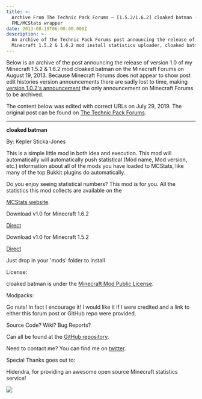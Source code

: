 ```yaml
---
title: >-
  Archive From The Technic Pack Forums — [1.5.2/1.6.2] cloaked batman -
  FML/MCStats wrapper
date: 2013-08-19T06:00:00.000Z
description: >-
  An archive of the Technic Pack Forums post announcing the release of,
  Minecraft 1.5.2 & 1.6.2 mod install statistics uploader, cloaked batman v1.0.
---
```

Below is an archive of the post announcing the release of version 1.0 of my Minecraft 1.5.2 & 1.6.2 mod cloaked batman on the Minecraft Forums on August 19, 2013. Because Minecraft Forums does not appear to show post edit histories version announcements there are sadly lost to time, making [version 1.0.2's announcement](/blog/2013-11-27-archive-from-minecraft-forums-—-1-6-x-fml-cloaked-batman-mod-statistics-publisher/) the only announcement on Minecraft Forums to be archived.

The content below was edited with correct URLs on July 29, 2019. The original post can be found on [The Technic Pack Forums](https://forums.technicpack.net/topic/49313-152162-cloaked-batman-fmlmcstats-wrapper/).

- - -

**cloaked batman**

By﻿: Kepler Sticka-Jones

This is a simple little mod in both idea and execution. This mod will automatically will automatically push statistical (Mod name, Mod version, etc.) information about all of the mods you have loaded to MCStats, like many of the top Bukkit plugins do automatically.

Do you enjoy seeing statistical numbers? This mod is for you. All the statistics this mod collects are available on the

[MCStats website](https://mcstats.org/).

Download v1.0 for Minecraft 1.6.2

[Direct](https://github.com/keplersj/Alfred/releases/download/v1.0/cloaked_batman.jar)

Download﻿ v1.0 for Minecraft﻿ 1.5.2

[Direct](https://github.com/keplersj/Alfred/releases/download/v1.0/1.5.2-cloaked_batman-1.0.jar)

Just drop in your 'mods' folder to install

License:

cloaked batman is under the [Minecraft﻿ Mod Public License](https://github.com/keplersj/Alfred/blob/master/LICENSE.md).

Modpacks:

Go nuts! In fact I encourage it! I would﻿ like it if I were credited and a link to either this forum post or GitHub repo were provided.

Source Code? Wiki? Bug Reports?

Can all be found at the [GitHub repository](https://github.com/keplersj/Alfred).

Need to contact me? You can find me on [twitter](https://twitter.com/realKeplerSJ).

Special Thanks goes out to:

Hidendra, for providing an awesome open source Minecraft statistics service!

![](https://api.mcstats.org/signature/cloaked+batman.png)
